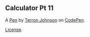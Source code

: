 Calculator Pt 11
----------------


A [Pen](https://codepen.io/Terron23/pen/jrMZGp) by [Terron Johnson](https://codepen.io/Terron23) on [CodePen](https://codepen.io).

[License](https://codepen.io/Terron23/pen/jrMZGp/license).